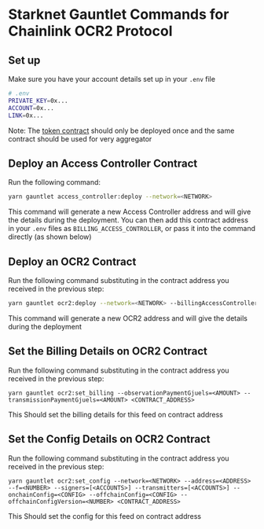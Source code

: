 # Starknet Gauntlet Commands for Chainlink OCR2 Protocol

## Set up

Make sure you have your account details set up in your `.env` file

```bash
# .env
PRIVATE_KEY=0x...
ACCOUNT=0x...
LINK=0x...
```

Note: The [token contract](https://github.com/smartcontractkit/chainlink-starknet/tree/develop/packages-ts/gauntlet-starknet-starkgate) should only be deployed once and the same contract should be used for very aggregator

## Deploy an Access Controller Contract

Run the following command:

```bash
yarn gauntlet access_controller:deploy --network=<NETWORK>
```

This command will generate a new Access Controller address and will give the details during the deployment. You can then add this contract address in your `.env` files as `BILLING_ACCESS_CONTROLLER`, or pass it into the command directly (as shown below)

## Deploy an OCR2 Contract

Run the following command substituting in the contract address you received in the previous step:

```bash
yarn gauntlet ocr2:deploy --network=<NETWORK> --billingAccessController=<ACCESS_CONTROLLER_CONTRACT> --minSubmissionValue=<MIN_VALUE> --maxSubmissionValue=<MAX_VALUE> --decimals=<DECIMALS> --name=<FEED_NAME> --link=<TOKEN_CONTRACT>
```

This command will generate a new OCR2 address and will give the details during the deployment

## Set the Billing Details on OCR2 Contract

Run the following command substituting in the contract address you received in the previous step:

```
yarn gauntlet ocr2:set_billing --observationPaymentGjuels=<AMOUNT> --transmissionPaymentGjuels=<AMOUNT> <CONTRACT_ADDRESS>
```

This Should set the billing details for this feed on contract address

## Set the Config Details on OCR2 Contract

Run the following command substituting in the contract address you received in the previous step:

```
yarn gauntlet ocr2:set_config --network=<NETWORK> --address=<ADDRESS> --f=<NUMBER> --signers=[<ACCOUNTS>] --transmitters=[<ACCOUNTS>] --onchainConfig=<CONFIG> --offchainConfig=<CONFIG> --offchainConfigVersion=<NUMBER> <CONTRACT_ADDRESS>
```

This Should set the config for this feed on contract address
